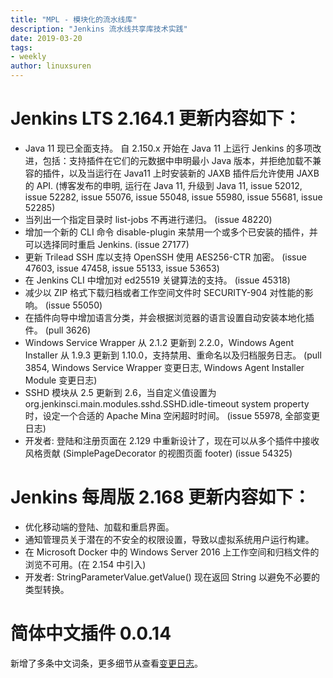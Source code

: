 ```yaml
---
title: "MPL - 模块化的流水线库"
description: "Jenkins 流水线共享库技术实践"
date: 2019-03-20
tags:
- weekly
author: linuxsuren
---
```


# Jenkins LTS 2.164.1 更新内容如下：

* Java 11 现已全面支持。 自 2.150.x 开始在 Java 11 上运行 Jenkins 的多项改进，包括：支持插件在它们的元数据中申明最小 Java 版本，并拒绝加载不兼容的插件，以及当运行在 Java11 上时安装新的 JAXB 插件后允许使用 JAXB 的 API. (博客发布的申明, 运行在 Java 11, 升级到 Java 11, issue 52012, issue 52282, issue 55076, issue 55048, issue 55980, issue 55681, issue 52285)
* 当列出一个指定目录时 list-jobs 不再进行递归。 (issue 48220)
* 增加一个新的 CLI 命令 disable-plugin 来禁用一个或多个已安装的插件，并可以选择同时重启 Jenkins. (issue 27177)
* 更新 Trilead SSH 库以支持 OpenSSH 使用 AES256-CTR 加密。 (issue 47603, issue 47458, issue 55133, issue 53653)
* 在 Jenkins CLI 中增加对 ed25519 关键算法的支持。 (issue 45318)
* 减少以 ZIP 格式下载归档或者工作空间文件时 SECURITY-904 对性能的影响。 (issue 55050)
* 在插件向导中增加语言分类，并会根据浏览器的语言设置自动安装本地化插件。 (pull 3626)
* Windows Service Wrapper 从 2.1.2 更新到 2.2.0，Windows Agent Installer 从 1.9.3 更新到 1.10.0，支持禁用、重命名以及归档服务日志。 (pull 3854, Windows Service Wrapper 变更日志, Windows Agent Installer Module 变更日志)
* SSHD 模块从 2.5 更新到 2.6，当自定义值设置为 org.jenkinsci.main.modules.sshd.SSHD.idle-timeout system property 时，设定一个合适的 Apache Mina 空闲超时时间。 (issue 55978, 全部变更日志)
* 开发者: 登陆和注册页面在 2.129 中重新设计了，现在可以从多个插件中接收风格贡献 (SimplePageDecorator 的视图页面 footer) (issue 54325)


# Jenkins 每周版 2.168 更新内容如下：

* 优化移动端的登陆、加载和重启界面。
* 通知管理员关于潜在的不安全的权限设置，导致以虚拟系统用户运行构建。
* 在 Microsoft Docker 中的 Windows Server 2016 上工作空间和归档文件的浏览不可用。(在 2.154 中引入)
* 开发者: StringParameterValue.getValue() 现在返回 String 以避免不必要的类型转换。

# 简体中文插件 0.0.14

新增了多条中文词条，更多细节从查看[变更日志](https://github.com/jenkinsci/localization-zh-cn-plugin/blob/master/CHANGELOG.md)。